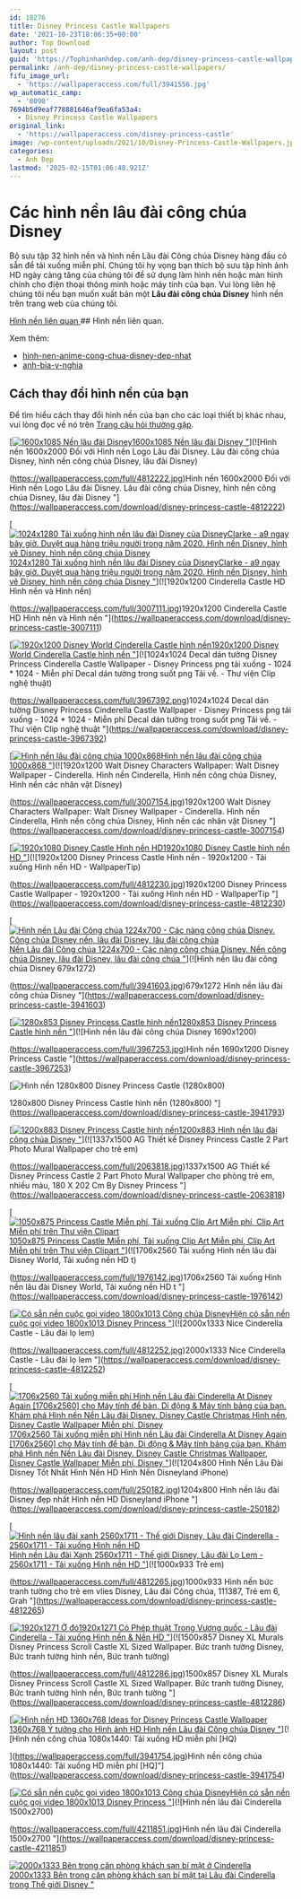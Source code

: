 ```yaml
---
id: 18276
title: Disney Princess Castle Wallpapers
date: '2021-10-23T18:06:35+00:00'
author: Top Download
layout: post
guid: 'https://Tophinhanhdep.com/anh-dep/disney-princess-castle-wallpapers/'
permalink: /anh-dep/disney-princess-castle-wallpapers/
fifu_image_url:
  - 'https://wallpaperaccess.com/full/3941556.jpg'
wp_automatic_camp:
  - '8098'
7694b5d9eaf778881646af9ea6fa53a4:
  - Disney Princess Castle Wallpapers
original_link:
  - 'https://wallpaperaccess.com/disney-princess-castle'
image: /wp-content/uploads/2021/10/Disney-Princess-Castle-Wallpapers.jpg
categories:
  - Ảnh Đẹp
lastmod: '2025-02-15T01:06:48.921Z'
---
```

# Các hình nền lâu đài công chúa Disney

Bộ sưu tập 32 hình nền và hình nền Lâu đài Công chúa Disney hàng đầu có sẵn để tải xuống miễn phí. Chúng tôi hy vọng bạn thích bộ sưu tập hình ảnh HD ngày càng tăng của chúng tôi để sử dụng làm hình nền hoặc màn hình chính cho điện thoại thông minh hoặc máy tính của bạn. Vui lòng liên hệ chúng tôi nếu bạn muốn xuất bản một **Lâu đài công chúa Disney** hình nền trên trang web của chúng tôi.

[Hình nền liên quan ](#related) ## Hình nền liên quan.

   
 Xem thêm:

   
- [hinh-nen-anime-cong-chua-disney-dep-nhat](https://tophinhanhdep.com/anh-anime/hinh-nen-anime-cong-chua-disney-dep-nhat/)
- [anh-bia-y-nghia](https://tophinhanhdep.com/anh-bia/anh-bia-y-nghia/)

## Cách thay đổi hình nền của bạn

Để tìm hiểu cách thay đổi hình nền của bạn cho các loại thiết bị khác nhau, vui lòng đọc về nó trên [Trang câu hỏi thường gặp](https://tophinhanhdep.com/faq/).

  
[[![1600x1085 Nền lâu đài Disney](https://wallpaperaccess.com/full/3941556.jpg)1600x1085 Nền lâu đài Disney "](https://wallpaperaccess.com/download/disney-princess-castle-3941556)](![Hình nền 1600x2000 Đối với Hình nền Logo Lâu đài Disney.  Lâu đài công chúa Disney, hình nền công chúa Disney, lâu đài Disney)

(https://wallpaperaccess.com/full/4812222.jpg)Hình nền 1600x2000 Đối với Hình nền Logo Lâu đài Disney. Lâu đài công chúa Disney, hình nền công chúa Disney, lâu đài Disney "](https://wallpaperaccess.com/download/disney-princess-castle-4812222)

[[![1024x1280 Tải xuống hình nền lâu đài Disney của DisneyClarke - a9 ngay bây giờ.  Duyệt qua hàng triệu người trong năm 2020. Hình nền Disney, hình vẽ Disney, hình nền công chúa Disney](https://wallpaperaccess.com/full/3941824.jpg)1024x1280 Tải xuống hình nền lâu đài Disney của DisneyClarke - a9 ngay bây giờ. Duyệt qua hàng triệu người trong năm 2020. Hình nền Disney, hình vẽ Disney, hình nền công chúa Disney "](https://wallpaperaccess.com/download/disney-princess-castle-3941824)](![1920x1200 Cinderella Castle HD Hình nền và Hình nền)

(https://wallpaperaccess.com/full/3007111.jpg)1920x1200 Cinderella Castle HD Hình nền và Hình nền "](https://wallpaperaccess.com/download/disney-princess-castle-3007111)

[[![1920x1200 Disney World Cinderella Castle hình nền](https://wallpaperaccess.com/full/3941709.jpg)1920x1200 Disney World Cinderella Castle hình nền "](https://wallpaperaccess.com/download/disney-princess-castle-3941709)](![1024x1024 Decal dán tường Disney Princess Cinderella Castle Wallpaper - Disney Princess png tải xuống - 1024 * 1024 - Miễn phí Decal dán tường trong suốt png Tải về.  - Thư viện Clip nghệ thuật)

(https://wallpaperaccess.com/full/3967392.png)1024x1024 Decal dán tường Disney Princess Cinderella Castle Wallpaper - Disney Princess png tải xuống - 1024 \* 1024 - Miễn phí Decal dán tường trong suốt png Tải về. - Thư viện Clip nghệ thuật "](https://wallpaperaccess.com/download/disney-princess-castle-3967392)

[[![Hình nền lâu đài công chúa 1000x868](https://wallpaperaccess.com/full/4812227.jpg)Hình nền lâu đài công chúa 1000x868 "](https://wallpaperaccess.com/download/disney-princess-castle-4812227)](![1920x1200 Walt Disney Characters Wallpaper: Walt Disney Wallpaper - Cinderella.  Hình nền Cinderella, Hình nền công chúa Disney, Hình nền các nhân vật Disney)

(https://wallpaperaccess.com/full/3007154.jpg)1920x1200 Walt Disney Characters Wallpaper: Walt Disney Wallpaper - Cinderella. Hình nền Cinderella, Hình nền công chúa Disney, Hình nền các nhân vật Disney "](https://wallpaperaccess.com/download/disney-princess-castle-3007154)

[[![1920x1080 Disney Castle Hình nền HD](https://wallpaperaccess.com/full/250145.jpg)1920x1080 Disney Castle hình nền HD "](https://wallpaperaccess.com/download/disney-princess-castle-250145)](![1920x1200 Disney Princess Castle Hình nền - 1920x1200 - Tải xuống Hình nền HD - WallpaperTip)

(https://wallpaperaccess.com/full/4812230.jpg)1920x1200 Disney Princess Castle Wallpaper - 1920x1200 - Tải xuống Hình nền HD - WallpaperTip "](https://wallpaperaccess.com/download/disney-princess-castle-4812230)

[[![Hình nền Lâu đài Công chúa 1224x700 - Các nàng công chúa Disney.  Công chúa Disney nền, lâu đài Disney, lâu đài công chúa](https://wallpaperaccess.com/full/3941708.jpg)Nền Lâu đài Công chúa 1224x700 - Các nàng công chúa Disney. Nền công chúa Disney, lâu đài Disney, lâu đài công chúa "](https://wallpaperaccess.com/download/disney-princess-castle-3941708)](![Hình nền lâu đài công chúa Disney 679x1272)

(https://wallpaperaccess.com/full/3941603.jpg)679x1272 Hình nền lâu đài công chúa Disney "](https://wallpaperaccess.com/download/disney-princess-castle-3941603)

[[![1280x853 Disney Princess Castle hình nền](https://wallpaperaccess.com/full/4812233.jpg)1280x853 Disney Princess Castle hình nền "](https://wallpaperaccess.com/download/disney-princess-castle-4812233)](![Hình nền lâu đài công chúa Disney 1690x1200)

(https://wallpaperaccess.com/full/3967253.jpg)Hình nền 1690x1200 Disney Princess Castle "](https://wallpaperaccess.com/download/disney-princess-castle-3967253)

[![Hình nền 1280x800 Disney Princess Castle (1280x800)](https://wallpaperaccess.com/full/3941793.jpg)

1280x800 Disney Princess Castle hình nền (1280x800) "](https://wallpaperaccess.com/download/disney-princess-castle-3941793)

[[![1200x883 Disney Princess Castle hình nền](https://wallpaperaccess.com/full/3941569.jpg)1200x883 Hình nền lâu đài công chúa Disney "](https://wallpaperaccess.com/download/disney-princess-castle-3941569)](![1337x1500 AG Thiết kế Disney Princess Castle 2 Part Photo Mural Wallpaper cho trẻ em)

(https://wallpaperaccess.com/full/2063818.jpg)1337x1500 AG Thiết kế Disney Princess Castle 2 Part Photo Mural Wallpaper cho phòng trẻ em, nhiều màu, 180 X 202 Cm By Disney Princess "](https://wallpaperaccess.com/download/disney-princess-castle-2063818)

[[![1050x875 Princess Castle Miễn phí, Tải xuống Clip Art Miễn phí, Clip Art Miễn phí trên Thư viện Clipart](https://wallpaperaccess.com/full/3941722.jpg)1050x875 Princess Castle Miễn phí, Tải xuống Clip Art Miễn phí, Clip Art Miễn phí trên Thư viện Clipart "](https://wallpaperaccess.com/download/disney-princess-castle-3941722)](![1706x2560 Tải xuống Hình nền lâu đài Disney World, Tải xuống nền HD t)

(https://wallpaperaccess.com/full/1976142.jpg)1706x2560 Tải xuống Hình nền lâu đài Disney World, Tải xuống nền HD t "](https://wallpaperaccess.com/download/disney-princess-castle-1976142)

 [[![Có sẵn nền cuộc gọi video 1800x1013 Công chúa Disney](https://wallpaperaccess.com/full/4812250.jpg)Hiện có sẵn nền cuộc gọi video 1800x1013 Disney Princess "](https://wallpaperaccess.com/download/disney-princess-castle-4812250)](![2000x1333 Nice Cinderella Castle - Lâu đài lọ lem)

(https://wallpaperaccess.com/full/4812252.jpg)2000x1333 Nice Cinderella Castle - Lâu đài lọ lem "](https://wallpaperaccess.com/download/disney-princess-castle-4812252)

[[![1706x2560 Tải xuống miễn phí Hình nền Lâu đài Cinderella At Disney Again [1706x2560] cho Máy tính để bàn, Di động & Máy tính bảng của bạn.  Khám phá Hình nền Nền Lâu đài Disney.  Disney Castle Christmas Hình nền, Disney Castle Wallpaper Miễn phí, Disney](https://wallpaperaccess.com/full/4812256.jpg)1706x2560 Tải xuống miễn phí Hình nền Lâu đài Cinderella At Disney Again \[1706x2560\] cho Máy tính để bàn, Di động &amp; Máy tính bảng của bạn. Khám phá Hình nền Nền Lâu đài Disney. Disney Castle Christmas Wallpaper, Disney Castle Wallpaper Miễn phí, Disney "](https://wallpaperaccess.com/download/disney-princess-castle-4812256)](![1204x800 Hình Nền Lâu Đài Disney Tốt Nhất Hình Nền HD Hình Nền Disneyland iPhone)

(https://wallpaperaccess.com/full/250182.jpg)1204x800 Hình nền lâu đài Disney đẹp nhất Hình nền HD Disneyland iPhone "](https://wallpaperaccess.com/download/disney-princess-castle-250182)

[[![Hình nền lâu đài xanh 2560x1711 - Thế giới Disney, Lâu đài Cinderella - 2560x1711 - Tải xuống Hình nền HD](https://wallpaperaccess.com/full/4812258.jpg)Hình nền Lâu đài Xanh 2560x1711 - Thế giới Disney, Lâu đài Lọ Lem - 2560x1711 - Tải xuống Hình nền HD "](https://wallpaperaccess.com/download/disney-princess-castle-4812258)](![1000x933 Trẻ em)

(https://wallpaperaccess.com/full/4812265.jpg)1000x933 Hình nền bức tranh tường cho trẻ em vlies Disney, Lâu đài Công chúa, 111387, Trẻ em 6, Grah "](https://wallpaperaccess.com/download/disney-princess-castle-4812265)

[[![1920x1271 Ở đó](https://wallpaperaccess.com/full/4812283.jpg)1920x1271 Có Phép thuật Trong Vương quốc - Lâu đài Cinderella - Tải xuống Hình nền &amp; Nền HD "](https://wallpaperaccess.com/download/disney-princess-castle-4812283)](![1500x857 Disney XL Murals Disney Princess Scroll Castle XL Sized Wallpaper.  Bức tranh tường Disney, Bức tranh tường hình nền, Bức tranh tường)

(https://wallpaperaccess.com/full/4812286.jpg)1500x857 Disney XL Murals Disney Princess Scroll Castle XL Sized Wallpaper. Bức tranh tường Disney, Bức tranh tường hình nền, Bức tranh tường "](https://wallpaperaccess.com/download/disney-princess-castle-4812286)

[[![Hình nền HD 1360x768 Ideas for Disney Princess Castle Wallpaper](https://wallpaperaccess.com/full/4812288.jpg)1360x768 Ý tưởng cho Hình ảnh HD Hình nền Lâu đài Công chúa Disney "](https://wallpaperaccess.com/download/disney-princess-castle-4812288)](![Hình nền công chúa 1080x1440: Tải xuống HD miễn phí [HQ)

](https://wallpaperaccess.com/full/3941754.jpg)Hình nền công chúa 1080x1440: Tải xuống HD miễn phí \[HQ\]"](https://wallpaperaccess.com/download/disney-princess-castle-3941754)

[[![Có sẵn nền cuộc gọi video 1800x1013 Công chúa Disney](https://wallpaperaccess.com/full/4812296.jpg)Hiện có sẵn nền cuộc gọi video 1800x1013 Disney Princess "](https://wallpaperaccess.com/download/disney-princess-castle-4812296)](![Hình nền lâu đài Cinderella 1500x2700)

(https://wallpaperaccess.com/full/4211851.jpg)Hình nền lâu đài Cinderella 1500x2700 "](https://wallpaperaccess.com/download/disney-princess-castle-4211851)

[![2000x1333 Bên trong căn phòng khách sạn bí mật ở Cinderella](https://wallpaperaccess.com/full/4812302.jpg)2000x1333 Bên trong căn phòng khách sạn bí mật tại Lâu đài Cinderella trong Thế giới Disney "](https://wallpaperaccess.com/download/disney-princess-castle-4812302)
